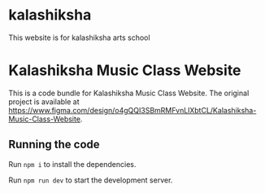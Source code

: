# kalashiksha
This website is for kalashiksha arts school


# Kalashiksha Music Class Website

This is a code bundle for Kalashiksha Music Class Website. The original project is available at https://www.figma.com/design/o4gQQI3SBmRMFvnLlXbtCL/Kalashiksha-Music-Class-Website.

## Running the code

Run `npm i` to install the dependencies.

Run `npm run dev` to start the development server.

